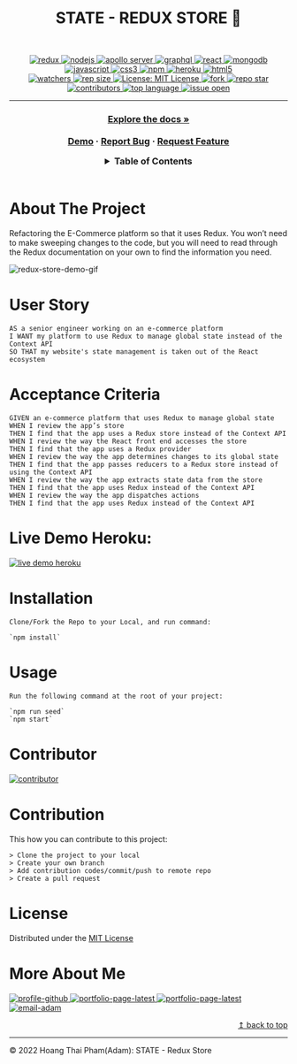 <h1 align="center"> STATE - REDUX STORE 🚩</h1>
<br>
<p align="center">
  <a href="#">
  <img alt="redux" src="https://img.shields.io/badge/Redux-593D88?style=for-the-badge&logo=redux&logoColor=white" target="_blank" />
  <a href="#">
  <img alt="nodejs" src="https://img.shields.io/badge/node.js-6DA55F?style=for-the-badge&logo=node.js&logoColor=white" target="_blank" />
  <a href="#">
  <img alt="apollo server" src="https://img.shields.io/badge/-ApolloGraphQL-311C87?style=for-the-badge&logo=apollo-graphql" target="_blank" />
  <a href="#">
  <img alt="graphql" src="https://img.shields.io/badge/-GraphQL-E10098?style=for-the-badge&logo=graphql&logoColor=white" target="_blank" />
  <a href="#">
  <img alt="react" src="https://img.shields.io/badge/React-20232A?style=for-the-badge&logo=react&logoColor=61DAFB" target="_blank" />
  <a href="#">
  <img alt="mongodb" src="https://img.shields.io/badge/MongoDB-%234ea94b.svg?style=for-the-badge&logo=mongodb&logoColor=white" target="_blank" />
  <a href="#">
  <img alt="javascript" src="https://img.shields.io/badge/JavaScript-F7DF1E?style=for-the-badge&logo=javascriptlogoColor=black" target="_blank" />
  <a href="#">
  <img alt="css3" src="https://img.shields.io/badge/css3-%231572B6.svg?style=for-the-badge&logo=css3&logoColor=white" target="_blank" />
  <a href="#">
  <img alt="npm" src="https://img.shields.io/badge/npm-CB3837?style=for-the-badge&logo=npm&logoColor=white" target="_blank" />
  <a href="#">
  <img alt="heroku" src="https://img.shields.io/badge/heroku-%23430098.svg?style=for-the-badge&logo=heroku&logoColor=white" target="_blank" />
  <a href="#">
  <img alt="html5" src="https://img.shields.io/badge/HTML-239120?style=for-the-badge&logo=html5&logoColor=white" />
  <br>
  <a href="#">
  <img alt="watchers" src="https://img.shields.io/github/watchers/ThiHoangPham/redux-store?color=%2346b946&style=flat-square" target="_blank" />
  <a href="#">
  <img alt="rep size" src="https://img.shields.io/github/repo-size/ThiHoangPham/redux-store?style=flat-square" target="_blank" />
  <a href="https://github.com/ThiHoangPham/redux-store/blob/main/LICENSE">
  <img alt="License: MIT License" src="https://img.shields.io/badge/license-MIT-yellow.svg?style=flat-square" target="_blank" />
  </a>
  <a href="#">
  <img alt="fork" src="https://img.shields.io/github/forks/ThiHoangPham/redux-store.svg?style=flat-square" target="_blank" />
  <a href="#">
  <img alt="repo star" src="https://img.shields.io/github/stars/ThiHoangPham/redux-store?color=%23ff00bf&style=flat-square" target="_blank" />
  </a>
  <a href="#">
  <img alt="contributors" src="https://img.shields.io/github/contributors/ThiHoangPham/redux-store?style=flat-square" target="_blank" />
  </a>
  <a href="#">
  <img alt="top language" src="https://img.shields.io/github/languages/top/ThiHoangPham/redux-store?color=%23ff4000&style=flat-square" target="_blank" />
  </a>
  <a href="#">
  <img alt="issue open" src="https://img.shields.io/github/issues-raw/ThiHoangPham/redux-store?style=flat-square" target="_blank" />
  </a>
</p>
<hr>

  <h3 align="center">
    <p align="center">
      <a href="https://github.com/ThiHoangPham/redux-store"><strong>Explore the docs »</strong></a>
      <br />
      <br />
      <a href="https://boiling-reaches-86247.herokuapp.com/">Demo</a>
      ·
      <a href="https://github.com/ThiHoangPham/redux-store/issues">Report Bug</a>
      ·
      <a href="https://github.com/ThiHoangPham/redux-store/issues">Request Feature</a>
    </p>
  </table>

  <details>
    <summary>Table of Contents</summary>
    <ul>
      <li><a href="#about-the-project">About The Project</a>
      <li><a href="#user-story">User Story</a></li>
      <li><a href="#acceptance-criteria">Acceptance Criteria</a></li>
      <li><a href="#live-demo-github">Live Demo Heroku</a></li>
      <li><a href="#installation">Installation</a></li>
      <li><a href="#usage">Usage</a></li>
      <li><a href="#contributor">Contributor</a></li>
      <li><a href="#contribution">Contribution</a></li>
      <li><a href="#license">License</a></li>
      <li><a href="#more-about-me">More About Me</a></li>
    </ul>
  </details>

  <br />

# About The Project
  Refactoring the E-Commerce platform so that it uses Redux. You won’t need to make sweeping changes to the code, but you will need to read through the Redux documentation on your own to find the information you need.

  ![redux-store-demo-gif](./client/src/assets/redux-store-demo.gif)

# User Story
```
AS a senior engineer working on an e-commerce platform
I WANT my platform to use Redux to manage global state instead of the Context API
SO THAT my website's state management is taken out of the React ecosystem
```

# Acceptance Criteria
```
GIVEN an e-commerce platform that uses Redux to manage global state
WHEN I review the app’s store
THEN I find that the app uses a Redux store instead of the Context API
WHEN I review the way the React front end accesses the store
THEN I find that the app uses a Redux provider
WHEN I review the way the app determines changes to its global state
THEN I find that the app passes reducers to a Redux store instead of using the Context API
WHEN I review the way the app extracts state data from the store
THEN I find that the app uses Redux instead of the Context API
WHEN I review the way the app dispatches actions
THEN I find that the app uses Redux instead of the Context API
```

# Live Demo Heroku: 
<a href="https://boiling-reaches-86247.herokuapp.com/">
  <img alt="live demo heroku" src="https://img.shields.io/badge/demo-heroku-%23430098.svg?style=for-the-badge&logo=heroku&logoColor=white" target="_blank" />
  </a>

# Installation
```
Clone/Fork the Repo to your Local, and run command:

`npm install`
```
# Usage
```
Run the following command at the root of your project:

`npm run seed`
`npm start`
```
# Contributor
<a href="https://github.com/ThiHoangPham/redux-store">
  <img alt="contributor" src="https://contrib.rocks/image?repo=ThiHoangPham/redux-store" target="_blank" />
  </a>

# Contribution
This how you can contribute to this project:
```
> Clone the project to your local 
> Create your own branch
> Add contribution codes/commit/push to remote repo
> Create a pull request
```
# License
  Distributed under the [MIT License](https://github.com/ThiHoangPham/redux-store/blob/main/LICENSE)

# More About Me
  <a href="https://github.com/ThiHoangPham">
  <img alt="profile-github" src="https://img.shields.io/badge/Profile-GitHub-100000?style=for-the-badge&logo=github&logoColor=white" target="_blank" />
  <a href="https://thihoangpham.github.io/react-portfolio/">
  <img alt="portfolio-page-latest" src="https://img.shields.io/badge/Portfolio-Page-FEAA2D?style=for-the-badge&logo=deezer&logoColor=white" target="_blank" />
  <a href="https://www.linkedin.com/in/thaihoangpham/">
  <img alt="portfolio-page-latest" src="https://img.shields.io/badge/Profile-LinkedIn-0077B5?style=for-the-badge&logo=linkedin&logoColor=white" target="_blank" />
  <a href="mailto:thaihoangpham2008@gmail.com">
  <img alt="email-adam" src="https://img.shields.io/badge/Email to me-Gmail-D14836?style=for-the-badge&logo=gmail&logoColor=white" target="_blank" />
  </br>
  <p align ="right"><a href="#">↥ back to top</a></p>

- - -

© 2022 Hoang Thai Pham(Adam): STATE - Redux Store
